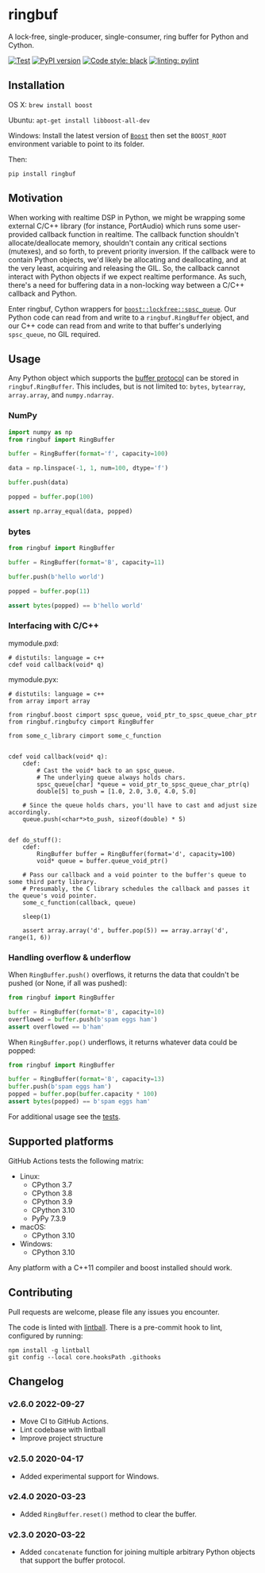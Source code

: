 # ringbuf

A lock-free, single-producer, single-consumer, ring buffer for Python and Cython.

[![Test](https://github.com/elijahr/ringbuf/actions/workflows/test.yml/badge.svg)](https://github.com/elijahr/ringbuf/actions/workflows/test.yml) [![PyPI version](https://badge.fury.io/py/ringbuf.svg)](https://badge.fury.io/py/ringbuf) [![Code style: black](https://img.shields.io/badge/code%20style-black-000000.svg)](https://github.com/psf/black) [![linting: pylint](https://img.shields.io/badge/linting-pylint-yellowgreen)](https://github.com/PyCQA/pylint)

## Installation

OS X: `brew install boost`

Ubuntu: `apt-get install libboost-all-dev`

Windows: Install the latest version of [`Boost`](https://www.boost.org/) then set the `BOOST_ROOT` environment variable to point to its folder.

Then:

```shell
pip install ringbuf
```

## Motivation

When working with realtime DSP in Python, we might be wrapping some external C/C++ library (for instance, PortAudio) which runs some user-provided callback function in realtime. The callback function shouldn't allocate/deallocate memory, shouldn't contain any critical sections (mutexes), and so forth, to prevent priority inversion. If the callback were to contain Python objects, we'd likely be allocating and deallocating, and at the very least, acquiring and releasing the GIL. So, the callback cannot interact with Python objects if we expect realtime performance. As such, there's a need for buffering data in a non-locking way between a C/C++ callback and Python.

Enter ringbuf, Cython wrappers for [`boost::lockfree::spsc_queue`](https://www.boost.org/doc/libs/1_72_0/doc/html/boost/lockfree/spsc_queue.html). Our Python code can read from and write to a `ringbuf.RingBuffer` object, and our C++ code can read from and write to that buffer's underlying `spsc_queue`, no GIL required.

## Usage

Any Python object which supports the [buffer protocol](https://docs.python.org/3/c-api/buffer.html) can be stored in `ringbuf.RingBuffer`. This includes, but is not limited to: `bytes`, `bytearray`, `array.array`, and `numpy.ndarray`.

### NumPy

```python
import numpy as np
from ringbuf import RingBuffer

buffer = RingBuffer(format='f', capacity=100)

data = np.linspace(-1, 1, num=100, dtype='f')

buffer.push(data)

popped = buffer.pop(100)

assert np.array_equal(data, popped)
```

### bytes

```python
from ringbuf import RingBuffer

buffer = RingBuffer(format='B', capacity=11)

buffer.push(b'hello world')

popped = buffer.pop(11)

assert bytes(popped) == b'hello world'
```

### Interfacing with C/C++

mymodule.pxd:

```cython
# distutils: language = c++
cdef void callback(void* q)
```

mymodule.pyx:

```cython
# distutils: language = c++
from array import array

from ringbuf.boost cimport spsc_queue, void_ptr_to_spsc_queue_char_ptr
from ringbuf.ringbufcy cimport RingBuffer

from some_c_library cimport some_c_function


cdef void callback(void* q):
    cdef:
        # Cast the void* back to an spsc_queue.
        # The underlying queue always holds chars.
        spsc_queue[char] *queue = void_ptr_to_spsc_queue_char_ptr(q)
        double[5] to_push = [1.0, 2.0, 3.0, 4.0, 5.0]

    # Since the queue holds chars, you'll have to cast and adjust size accordingly.
    queue.push(<char*>to_push, sizeof(double) * 5)


def do_stuff():
    cdef:
        RingBuffer buffer = RingBuffer(format='d', capacity=100)
        void* queue = buffer.queue_void_ptr()

    # Pass our callback and a void pointer to the buffer's queue to some third party library.
    # Presumably, the C library schedules the callback and passes it the queue's void pointer.
    some_c_function(callback, queue)

    sleep(1)

    assert array.array('d', buffer.pop(5)) == array.array('d', range(1, 6))
```

### Handling overflow & underflow

When `RingBuffer.push()` overflows, it returns the data that couldn't be pushed (or None, if all was pushed):

```python
from ringbuf import RingBuffer

buffer = RingBuffer(format='B', capacity=10)
overflowed = buffer.push(b'spam eggs ham')
assert overflowed == b'ham'
```

When `RingBuffer.pop()` underflows, it returns whatever data could be popped:

```python
from ringbuf import RingBuffer

buffer = RingBuffer(format='B', capacity=13)
buffer.push(b'spam eggs ham')
popped = buffer.pop(buffer.capacity * 100)
assert bytes(popped) == b'spam eggs ham'
```

For additional usage see the [tests](https://github.com/elijahr/ringbuf/blob/master/test.py).

## Supported platforms

GitHub Actions tests the following matrix:

- Linux:
  - CPython 3.7
  - CPython 3.8
  - CPython 3.9
  - CPython 3.10
  - PyPy 7.3.9
- macOS:
  - CPython 3.10
- Windows:
  - CPython 3.10

Any platform with a C++11 compiler and boost installed should work.

## Contributing

Pull requests are welcome, please file any issues you encounter.

The code is linted with [lintball](https://github.com/elijahr/lintball). There is a pre-commit hook to lint, configured by running:

```shell
npm install -g lintball
git config --local core.hooksPath .githooks
```

## Changelog

### v2.6.0 2022-09-27

- Move CI to GitHub Actions.
- Lint codebase with lintball
- Improve project structure

### v2.5.0 2020-04-17

- Added experimental support for Windows.

### v2.4.0 2020-03-23

- Added `RingBuffer.reset()` method to clear the buffer.

### v2.3.0 2020-03-22

- Added `concatenate` function for joining multiple arbitrary Python objects that support the buffer protocol.
